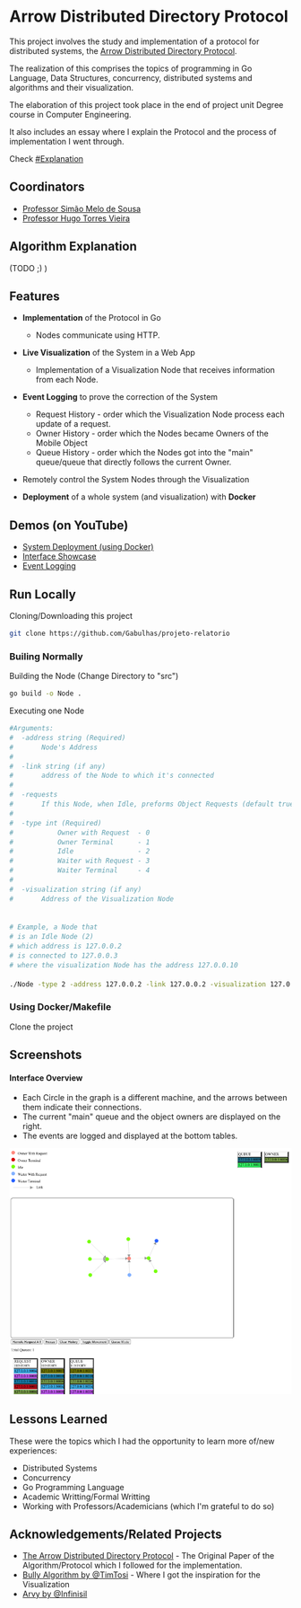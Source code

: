 
# Arrow Distributed Directory Protocol


This project involves the study and implementation of a protocol for distributed systems, the [Arrow Distributed Directory Protocol](http://cs.brown.edu/people/mph/DemmerH98/disc.pdf).

The realization of this comprises the topics of programming in Go Language, Data Structures, concurrency, distributed systems and algorithms and their visualization.

The elaboration of this project took place in the end of project unit
Degree course in Computer Engineering.

It also includes an essay where I explain the Protocol and the process of implementation I went through.


Check [#Explanation](/#Explanation)

## Coordinators 

- [Professor Simão Melo de Sousa](https://scholar.google.pt/citations?user=nuuKV9cAAAAJ&hl=pt-PT)
- [Professor Hugo Torres Vieira](https://scholar.google.com/citations?user=Y5yb7XEAAAAJ&hl=en)
  
## Algorithm Explanation
(TODO ;) )

## Features

- **Implementation** of the Protocol in Go
    - Nodes communicate using HTTP.

- **Live Visualization** of the System in a Web App
    - Implementation of a Visualization Node that receives information from each Node.

- **Event Logging** to prove the correction of the System
    - Request History - order which the Visualization Node process each update of a request.
    - Owner History - order which the Nodes became Owners of the Mobile Object
    - Queue History - order which the Nodes got into the "main" queue/queue that directly follows the current Owner.


- Remotely control the System Nodes through the Visualization
- **Deployment** of a whole system (and visualization) with **Docker**
  
## Demos (on YouTube)

- [System Deployment (using Docker)](https://youtu.be/D1UuCL_JIBI)
- [Interface Showcase](https://youtu.be/de_02kPA3qc)
- [Event Logging](https://youtu.be/FIdTcE4UJsg)

  
## Run Locally

Cloning/Downloading this project
```bash
git clone https://github.com/Gabulhas/projeto-relatorio
```


### Builing Normally

Building the Node (Change Directory to "src")
```bash
go build -o Node .
```

Executing one Node 
```bash
#Arguments:
#  -address string (Required)
#    	Node's Address 
#
#  -link string (if any)
#    	address of the Node to which it's connected
#
#  -requests 
#    	If this Node, when Idle, preforms Object Requests (default true)
#
#  -type int (Required)
#    		Owner with Request  - 0
#	        Owner Terminal      - 1
#	        Idle	            - 2
#	        Waiter with Request - 3
#	        Waiter Terminal     - 4
#
#  -visualization string (if any)
#    	Address of the Visualization Node 


# Example, a Node that
# is an Idle Node (2)
# which address is 127.0.0.2
# is connected to 127.0.0.3
# where the visualization Node has the address 127.0.0.10

./Node -type 2 -address 127.0.0.2 -link 127.0.0.2 -visualization 127.0.0.10
```





### Using Docker/Makefile
Clone the project


  
## Screenshots

#### Interface Overview
- Each Circle in the graph is a different machine, and the arrows between them indicate their connections.
- The current "main" queue and the object owners are displayed on the right.
- The events are logged and displayed at the bottom tables.

![Interface Overview](https://github.com/Gabulhas/projeto-relatorio/raw/master/relatorio_overview.png)

  
## Lessons Learned

These were the topics which I had the opportunity to learn more of/new experiences:
- Distributed Systems
- Concurrency
- Go Programming Language
- Academic Writting/Formal Writting
- Working with Professors/Academicians (which I'm grateful to do so)

## Acknowledgements/Related Projects

 - [The Arrow Distributed Directory Protocol](http://cs.brown.edu/people/mph/DemmerH98/disc.pdf) - The Original Paper of the Algorithm/Protocol which I followed for the implementation.
 - [Bully Algorithm by @TimTosi](https://github.com/TimTosi/bully-algorithm) - Where I got the inspiration for the Visualization 
 - [Arvy by @Infinisil](https://github.com/Infinisil/arvy)

  
  

